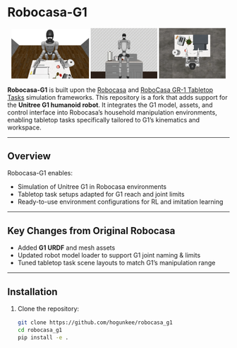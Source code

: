 # Robocasa-G1

<p align="center">
  <img width="35%" src="images/g1_front.png">
  <img width="30%" src="images/g1_back.png">
  <img width="30%" src="images/g1_top.png">
</p>

**Robocasa-G1** is built upon the [Robocasa](https://github.com/robocasa/robocasa) and [RoboCasa GR-1 Tabletop Tasks](https://github.com/robocasa/robocasa-gr1-tabletop-tasks) simulation frameworks.
This repository is a fork that adds support for the **Unitree G1 humanoid robot**.
It integrates the G1 model, assets, and control interface into Robocasa’s household manipulation environments, enabling tabletop tasks specifically tailored to G1’s kinematics and workspace.

---

## Overview

Robocasa-G1 enables:
- Simulation of Unitree G1 in Robocasa environments
- Tabletop task setups adapted for G1 reach and joint limits
- Ready-to-use environment configurations for RL and imitation learning

---

## Key Changes from Original Robocasa
- Added **G1 URDF** and mesh assets
- Updated robot model loader to support G1 joint naming & limits
- Tuned tabletop task scene layouts to match G1’s manipulation range

---

## Installation

1. Clone the repository:
   ```bash
   git clone https://github.com/hogunkee/robocasa_g1
   cd robocasa_g1
   pip install -e .

